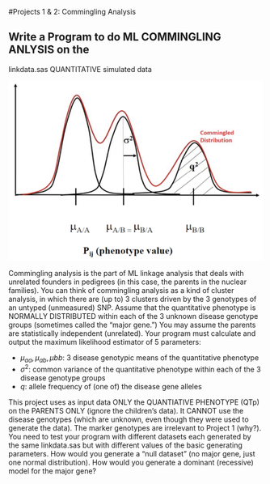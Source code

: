 #Projects 1 & 2: Commingling Analysis 

## Write a Program to do ML COMMINGLING ANLYSIS on the
linkdata.sas QUANTITATIVE simulated data 

![](files/commingling.png)

Commingling analysis is the part of ML linkage analysis that deals with unrelated founders in pedigrees (in this case, the parents in the nuclear families). You can think of commingling analysis as a kind of cluster analysis,
in which there are (up to) 3 clusters driven by the 3 genotypes of an untyped (unmeasured) SNP. Assume that the quantitative phenotype is NORMALLY DISTRIBUTED within each of the 3 unknown disease genotype groups (sometimes called the “major gene.”) You may assume the parents are statistically independent (unrelated). Your program must calculate and output the maximum likelihood estimator of 5 parameters: 

- $\mu_{aa}, \mu_{ab}, \mu{bb}$: 3 disease genotypic means of the quantitative phenotype 
- $\sigma^2$: common variance of the quantitative phenotype within each of the 3 disease genotype groups 
- $q$: allele frequency of (one of) the disease gene alleles 

This project uses as input data ONLY the QUANTIATIVE PHENOTYPE (QTp) on the PARENTS ONLY (ignore the children’s data). It CANNOT use the disease genotypes (which are unknown, even though they were used to generate the data). The marker genotypes are irrelevant to Project 1 (why?). You need to test your program with different datasets each generated by the same linkdata.sas but with different values of the basic generating parameters. How would you generate a “null dataset” (no major gene, just one normal distribution). How would you generate a dominant (recessive) model for the major gene? 
